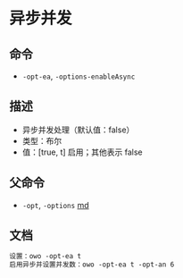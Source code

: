 # 异步并发

## 命令
- `-opt-ea`, `-options-enableAsync`

## 描述
- 异步并发处理（默认值：false）
- 类型：布尔
- 值：[true, t] 启用；其他表示 false

## 父命令
- `-opt`, `-options` [md](options.md)

## 文档
```txt
设置：owo -opt-ea t
启用异步并设置并发数：owo -opt-ea t -opt-an 6
```